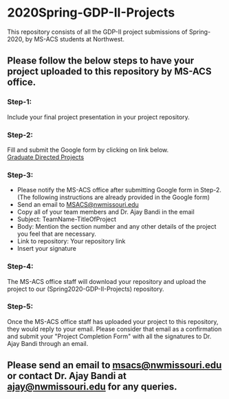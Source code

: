 # 2020Spring-GDP-II-Projects
This repository consists of all the GDP-II project submissions of Spring-2020, by MS-ACS students at Northwest.

## Please follow the below steps to have your project uploaded to this repository by MS-ACS office.  

### Step-1:
Include your final project presentation in your project repository.

### Step-2:
Fill and submit the Google form by clicking on link below.  
[Graduate Directed Projects](https://docs.google.com/forms/d/e/1FAIpQLSdh5fvaYHy0B5aS-x5pzRU_W5cOrrh01vXZE6FBt1A18e-9PA/viewform)

### Step-3:
* Please notify the MS-ACS office after submitting Google form in Step-2.
(The following instructions are already provided in the Google form)
* Send an email to MSACS@nwmissouri.edu
* Copy all of your team members and Dr. Ajay Bandi in the email
* Subject: TeamName-TitleOfProject
* Body: Mention the section number and any other details of the project you feel that are necessary.
* Link to repository: Your repository link
* Insert your signature

### Step-4:

The MS-ACS office staff will download your repository and upload the project to our (Spring2020-GDP-II-Projects) repository.

### Step-5:
Once the MS-ACS office staff has uploaded your project to this repository, they would reply to your email. Please consider that email as a confirmation and submit your "Project Completion Form" with all the signatures to Dr. Ajay Bandi through an email.

## Please send an email to msacs@nwmissouri.edu or contact Dr. Ajay Bandi at ajay@nwmissouri.edu for any queries.
